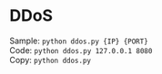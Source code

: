 # DDoS
Sample: ```python ddos.py {IP} {PORT}``` <br/>
Code: ```python ddos.py 127.0.0.1 8080``` <br/>
Copy: ```python ddos.py ```
